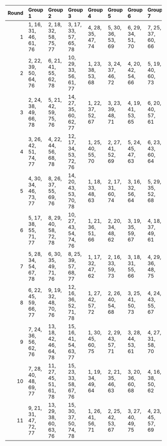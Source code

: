 |   Round | Group 1               | Group 2                | Group 3                | Group 4           | Group 5           | Group 6           | Group 7           | Group 8           | Group 9           | Group 10           | Group 11           | Group 12           | Group 13           | Group 14           | Group 15           |
|--------:|:----------------------|:-----------------------|:-----------------------|:------------------|:------------------|:------------------|:------------------|:------------------|:------------------|:-------------------|:-------------------|:-------------------|:-------------------|:-------------------|:-------------------|
|       1 | 1, 16, 31, 46, 61, 76 | 2, 18, 32, 58, 75, 77  | 3, 17, 33, 57, 65, 78  | 4, 28, 35, 47, 74 | 5, 30, 36, 53, 69 | 6, 29, 34, 51, 70 | 7, 25, 37, 60, 66 | 8, 27, 38, 56, 67 | 9, 26, 39, 52, 62 | 10, 22, 41, 49, 72 | 11, 24, 42, 48, 73 | 12, 23, 40, 59, 63 | 13, 19, 43, 50, 68 | 14, 21, 44, 54, 71 | 15, 20, 45, 55, 64 |
|       2 | 2, 22, 39, 50, 64, 76 | 6, 21, 41, 55, 62, 78  | 10, 29, 33, 56, 61, 77 | 1, 23, 38, 53, 68 | 3, 24, 37, 46, 72 | 4, 20, 42, 54, 66 | 5, 19, 40, 60, 73 | 7, 17, 44, 49, 70 | 8, 16, 45, 48, 74 | 9, 18, 43, 59, 69  | 11, 28, 31, 52, 65 | 12, 30, 32, 51, 67 | 13, 26, 35, 57, 75 | 14, 25, 36, 58, 63 | 15, 27, 34, 47, 71 |
|       3 | 2, 24, 38, 49, 66, 78 | 5, 21, 42, 59, 75, 76  | 14, 27, 35, 60, 62, 77 | 1, 22, 37, 52, 67 | 3, 23, 39, 48, 71 | 4, 19, 41, 53, 65 | 6, 20, 40, 57, 61 | 7, 16, 43, 51, 72 | 8, 18, 44, 47, 73 | 9, 17, 45, 58, 68  | 10, 28, 32, 55, 63 | 11, 30, 33, 54, 64 | 12, 29, 31, 50, 69 | 13, 25, 34, 56, 74 | 15, 26, 36, 46, 70 |
|       4 | 3, 26, 42, 51, 74, 77 | 4, 22, 44, 56, 68, 78  | 12, 17, 34, 53, 72, 76 | 1, 25, 40, 55, 70 | 2, 27, 41, 52, 69 | 5, 24, 45, 47, 63 | 6, 23, 43, 60, 64 | 7, 19, 31, 54, 75 | 8, 21, 32, 50, 61 | 9, 20, 33, 46, 71  | 10, 16, 35, 58, 66 | 11, 18, 36, 57, 67 | 13, 28, 37, 59, 62 | 14, 30, 38, 48, 65 | 15, 29, 39, 49, 73 |
|       5 | 4, 30, 34, 46, 73, 77 | 8, 26, 37, 55, 69, 76  | 14, 20, 43, 53, 70, 78 | 1, 18, 33, 48, 63 | 2, 17, 31, 60, 74 | 3, 16, 32, 56, 64 | 5, 29, 35, 52, 68 | 6, 28, 36, 50, 72 | 7, 27, 39, 59, 65 | 9, 25, 38, 54, 61  | 10, 24, 40, 51, 71 | 11, 23, 41, 47, 75 | 12, 22, 42, 58, 62 | 13, 21, 45, 49, 67 | 15, 19, 44, 57, 66 |
|       6 | 5, 17, 38, 55, 71, 77 | 8, 29, 40, 58, 72, 78  | 10, 27, 43, 54, 74, 76 | 1, 21, 36, 51, 66 | 2, 20, 34, 48, 62 | 3, 19, 35, 59, 67 | 4, 18, 37, 49, 61 | 6, 16, 39, 53, 75 | 7, 30, 42, 47, 68 | 9, 28, 41, 57, 64  | 11, 26, 44, 50, 63 | 12, 25, 45, 46, 65 | 13, 24, 33, 52, 70 | 14, 23, 31, 56, 73 | 15, 22, 32, 60, 69 |
|       7 | 5, 28, 34, 54, 67, 78 | 6, 30, 35, 49, 71, 76  | 8, 25, 39, 57, 68, 77  | 1, 17, 32, 47, 62 | 2, 16, 33, 59, 73 | 3, 18, 31, 55, 66 | 4, 29, 36, 48, 75 | 7, 26, 38, 58, 64 | 9, 27, 37, 53, 63 | 10, 23, 42, 50, 70 | 11, 22, 40, 46, 74 | 12, 24, 41, 60, 61 | 13, 20, 44, 51, 69 | 14, 19, 45, 52, 72 | 15, 21, 43, 56, 65 |
|       8 | 6, 22, 45, 59, 66, 77 | 9, 19, 32, 48, 70, 76  | 12, 16, 36, 52, 71, 78 | 1, 27, 42, 57, 72 | 2, 26, 40, 54, 68 | 3, 25, 41, 50, 73 | 4, 24, 43, 55, 67 | 5, 23, 44, 46, 62 | 7, 21, 33, 53, 74 | 8, 20, 31, 49, 63  | 10, 18, 34, 60, 65 | 11, 17, 35, 56, 69 | 13, 30, 39, 58, 61 | 14, 29, 37, 47, 64 | 15, 28, 38, 51, 75 |
|       9 | 7, 24, 36, 56, 62, 76 | 13, 18, 42, 46, 64, 78 | 15, 16, 41, 54, 63, 77 | 1, 30, 45, 60, 75 | 2, 29, 43, 57, 71 | 3, 28, 44, 53, 61 | 4, 27, 31, 58, 70 | 5, 26, 32, 49, 65 | 6, 25, 33, 47, 69 | 8, 23, 34, 52, 66  | 9, 22, 35, 51, 73  | 10, 21, 37, 48, 68 | 11, 20, 38, 59, 72 | 12, 19, 39, 55, 74 | 14, 17, 40, 50, 67 |
|      10 | 7, 28, 40, 48, 69, 77 | 11, 27, 45, 51, 61, 78 | 15, 23, 33, 58, 67, 76 | 1, 19, 34, 49, 64 | 2, 21, 35, 46, 63 | 3, 20, 36, 60, 68 | 4, 16, 38, 50, 62 | 5, 18, 39, 56, 72 | 6, 17, 37, 54, 73 | 8, 30, 41, 59, 70  | 9, 29, 42, 55, 65  | 10, 25, 44, 52, 75 | 12, 26, 43, 47, 66 | 13, 22, 31, 53, 71 | 14, 24, 32, 57, 74 |
|      11 | 9, 21, 31, 47, 72, 77 | 13, 29, 38, 60, 63, 76 | 15, 30, 37, 50, 74, 78 | 1, 26, 41, 56, 71 | 2, 25, 42, 53, 67 | 3, 27, 40, 49, 75 | 4, 23, 45, 57, 69 | 5, 22, 43, 48, 61 | 6, 24, 44, 58, 65 | 7, 20, 32, 52, 73  | 8, 19, 33, 51, 62  | 10, 17, 36, 59, 64 | 11, 16, 34, 55, 68 | 12, 18, 35, 54, 70 | 14, 28, 39, 46, 66 |